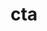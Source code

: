 ---
title: "cta"
heading : "Interested? Try it Out for Yourself."
subheading : "The first 10,000 developers who sign up for our waitlist will get 1TB free for 30 days at production launch."
buttonText : "Join the Waitlist"
---